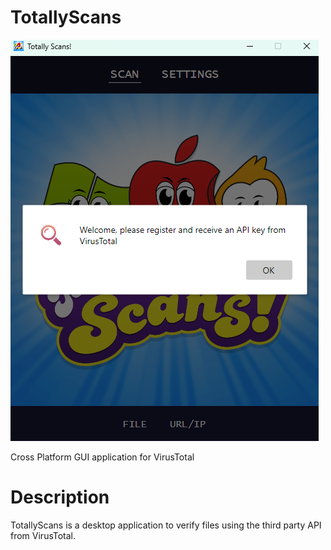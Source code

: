 # TotallyScans
<img src="https://raw.githubusercontent.com/jetspiking/TotallyScans/main/Readme/Start.png">

Cross Platform GUI application for VirusTotal

# Description
TotallyScans is a desktop application to verify files using the third party API from VirusTotal. 
